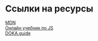 # Ссылки на ресурсы

[MDN](https://developer.mozilla.org/ru/docs/Web/JavaScript)\
[Онлайн учебник по JS](https://learn.javascript.ru/)\
[DOKA.guide](https://doka.guide/js/)
